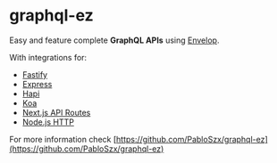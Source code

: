 # graphql-ez

Easy and feature complete **GraphQL APIs** using [Envelop](https://www.envelop.dev/).

With integrations for:

- [Fastify](https://www.fastify.io/)
- [Express](https://expressjs.com/)
- [Hapi](https://hapi.dev/)
- [Koa](https://koajs.com/)
- [Next.js API Routes](https://nextjs.org/docs/api-routes/introduction)
- [Node.js HTTP](https://nodejs.org/api/http.html)

For more information check [https://github.com/PabloSzx/graphql-ez](https://github.com/PabloSzx/graphql-ez)
